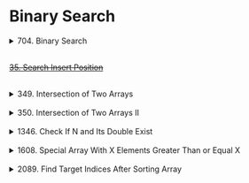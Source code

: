 # Binary Search

<details>
<summary>704. Binary Search</summary>

- 704. Binary Search
    
    ```java
    // 시간 복잡도 : O(log(n)) ... n = nums.length
    // 공간 복잡도 : O(1)
    class Solution {
        public int search(int[] nums, int target) {
            int result = binarySearch(target, nums);
            if (nums[result] == target) {
                return result;
            }
            return -1;
        }
            public static int binarySearch(int key, int arr[]) {
            int mid = 0;
            int left = 0;
            int right = arr.length - 1;
    
            while (right >= left) {
                mid = (right + left) / 2;
    
                if (key == arr[mid]) {
                    return mid;
                }
                if (key < arr[mid]) {
                    right = mid - 1;
                } else {
                    left = mid + 1;
                }
            }
            return mid;
        }
    }
    ```

</details>

<br>

~~[35. Search Insert Position](https://leetcode.com/problems/search-insert-position/)~~

<br>

<details>
<summary>349. Intersection of Two Arrays</summary>

- 349. Intersection of Two Arrays
    
    ```java
    // 시간 복잡도 : O( m^2 + n log(m) ) ... m = nums2.length , n = nums1.length
    // 공간 복잡도 : O( n + m ) ... m = nums1의 set값 변환 값 수 , n = nums1,nums2 중복 값 수
    class Solution {
        public int[] intersection(int[] nums1, int[] nums2) {
             List<Integer> result = new ArrayList<>();
    
            Set<Integer> set = new HashSet<>();
            for (int i = 0; i < nums1.length; i++) {
                set.add(nums1[i]); 
            }
    
            Arrays.sort(nums2); 
    
            for (int i : set) { 
                if(binarySearch(i ,nums2))
                    result.add(i);
            }
    
            return result.stream().mapToInt(
                    Integer::intValue).toArray();
        }
         public static Boolean binarySearch(int key, int arr[]) {
            int mid;
            int left = 0;
            int right = arr.length -1;
    
            while(right >= left){
                mid = (right + left) / 2;
    
                if (key == arr[mid]) {
                    return true;
                }
    
                if(key < arr[mid]){
                    right = mid - 1;
                }else{
                    left = mid + 1;
                }
            }
            return false;
        }
    
    }
    ```
</details>

<br>

<details>
<summary>350. Intersection of Two Arrays II</summary>

- 350. Intersection of Two Arrays II
    
    ```java
    // 시간 복잡도 : O( m^2 + n log(m) ) ... m = nums2.length , n = nums1.length
    // 공간 복잡도 : O( n ) .... n = nums1 과 nums2의 중복값 갯수
    class Solution {
        public int[] intersect(int[] nums1, int[] nums2) {
            
                   List<Integer> list = new ArrayList<>();
    
                Arrays.sort(nums2);
    
                for (int i = 0; i < nums1.length; i++) {
                    if(binarySearch(nums1[i],nums2)){
                        list.add(nums1[i]);
                        Arrays.sort(nums2);
                    }
                }
    
            return list.stream().mapToInt(
                    Integer::intValue).toArray();;
            
        }
        
         public static Boolean binarySearch(int key, int arr[]) {
            int mid;
            int left = 0;
            int right = arr.length -1;
    
            while(right >= left){
                mid = (right + left) / 2;
    
                if (key == arr[mid]) {
                    arr[mid] = -1;
                    return true;
                }
    
                if(key < arr[mid]){
                    right = mid - 1;
                }else{
                    left = mid + 1;
                }
            }
            return false;
        }
    }
    ```
</details>

<br>

<details>
<summary>1346. Check If N and Its Double Exist</summary>

- 1346. Check If N and Its Double Exist
    
    ```java
    // 시간 복잡도 : O(n^2 + n +log(n) ) ... n = arr.length
    // 공간 복잡도 : O(1)
    class Solution {
        public boolean checkIfExist(int[] arr) {
            
            Arrays.sort(arr); // n^2
            for (int i = 0; i < arr.length; i++) { //n
                if(arr[i] == 0){
                    if(arr[i+1] == 0){
                        return true;
                    }
                    continue;
                }
    
                if (arr[i] % 2 == 0) {
                    if(binarySearch(arr[i]/2,arr)){ //log n
                        return true;
                    }
                }
    
            }
            return false;
            
        }
        public static Boolean binarySearch(int key, int arr[]) {
            int mid;
            int left = 0;
            int right = arr.length -1;
    
            while(right >= left){
                mid = (right + left) / 2;
    
                if (key == arr[mid]) {
                    return true;
                }
    
                if(key < arr[mid]){
                    right = mid - 1;
                }else{
                    left = mid + 1;
                }
            }
            return false;
        }
    }
    ```
</details>

<br>

<details>
<summary>1608. Special Array With X Elements Greater Than or Equal X</summary>

- 1608. Special Array With X Elements Greater Than or Equal X
    
    ```java
    //시간 복잡도 : O(n^2 - n) ... n = nums.length
    //공간 복잡도 : O(1)
    class Solution {
        public int specialArray(int[] nums) {
            
            int n = nums.length;
            int result = -1;
            
            for(int i=1; i<=n; i++){ 
                int count = 0;
                for(int j=0; j<n; j++){
                    if(nums[j] >= i){
                        count++;
                    }
                }
                if(count == i){
                    return count;
                }
            }
            
            return result;
        }
    }
    ```
</details>

<br>

<details>
<summary>2089. Find Target Indices After Sorting Array</summary>

- 2089. Find Target Indices After Sorting Array
    ```java
    //시간 복잡도 : O(n^2 + n) ... n = nums.length
    //공간 복잡도 : O(n) ... n = result.length
    class Solution {
        public List<Integer> targetIndices(int[] nums, int target) {
            
            List<Integer> result = new ArrayList<>();
            Arrays.sort(nums);

            for (int i = 0; i < nums.length; i++) {
                if (nums[i] == target) {
                    result.add(i);
                }
            }


            return result;
            
        }
    }
    ```
</details>

